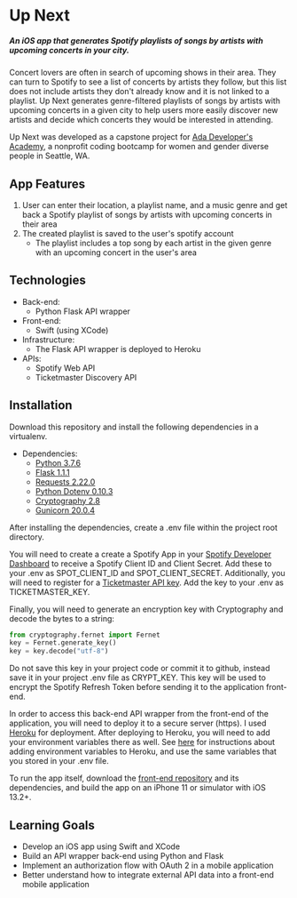 # Up Next
##### An iOS app that generates Spotify playlists of songs by artists with upcoming concerts in your city.

Concert lovers are often in search of upcoming shows in their area. They can turn to Spotify to see a list of concerts by artists they follow, but this list does not include artists they don't already know and it is not linked to a playlist. Up Next generates genre-filtered playlists of songs by artists with upcoming concerts in a given city to help users more easily discover new artists and decide which concerts they would be interested in attending.

Up Next was developed as a capstone project for [Ada Developer's Academy](https://adadevelopersacademy.org/), a nonprofit coding bootcamp for women and gender diverse people in Seattle, WA.

## App Features
1.  User can enter their location, a playlist name, and a music genre and get back a Spotify playlist of songs by artists with upcoming concerts in their area
2.  The created playlist is saved to the user's spotify account
    - The playlist includes a top song by each artist in the given genre with an upcoming concert in the user's area

## Technologies
- Back-end:
  - Python Flask API wrapper
- Front-end:
  - Swift (using XCode)
- Infrastructure:
  - The Flask API wrapper is deployed to Heroku
- APIs:
  - Spotify Web API
  - Ticketmaster Discovery API

## Installation
Download this repository and install the following dependencies in a virtualenv.
  - Dependencies:
    - [Python 3.7.6](https://www.python.org/)
    - [Flask 1.1.1](https://github.com/pallets/flask)
    - [Requests 2.22.0](https://requests.readthedocs.io/en/master/)
    - [Python Dotenv 0.10.3](https://pypi.org/project/python-dotenv/)
    - [Cryptography 2.8](https://cryptography.io/en/latest/)
    - [Gunicorn 20.0.4](https://gunicorn.org/)

After installing the dependencies, create a .env file within the project root directory.

You will need to create a create a Spotify App in your [Spotify Developer Dashboard](https://developer.spotify.com/dashboard/login) to receive a Spotify Client ID and Client Secret. Add these to your .env as SPOT_CLIENT_ID and SPOT_CLIENT_SECRET. Additionally, you will need to register for a [Ticketmaster API key](https://developer-acct.ticketmaster.com/user/register). Add the key to your .env as TICKETMASTER_KEY.

Finally, you will need to generate an encryption key with Cryptography and decode the bytes to a string:
```python
from cryptography.fernet import Fernet
key = Fernet.generate_key()
key = key.decode("utf-8")
```
Do not save this key in your project code or commit it to github, instead save it in your project .env file as CRYPT_KEY. This key will be used to encrypt the Spotify Refresh Token before sending it to the application front-end.

In order to access this back-end API wrapper from the front-end of the application, you will need to deploy it to a secure server (https). I used [Heroku](https://devcenter.heroku.com/articles/getting-started-with-python) for deployment. After deploying to Heroku, you will need to add your environment variables there as well. See [here](https://devcenter.heroku.com/articles/config-vars) for instructions about adding environment variables to Heroku, and use the same variables that you stored in your .env file.

To run the app itself, download the [front-end repository](https://github.com/michaela260/up-next-frontend) and its dependencies, and build the app on an iPhone 11 or simulator with iOS 13.2+.

## Learning Goals
- Develop an iOS app using Swift and XCode
- Build an API wrapper back-end using Python and Flask
- Implement an authorization flow with OAuth 2 in a mobile application
- Better understand how to integrate external API data into a front-end mobile application